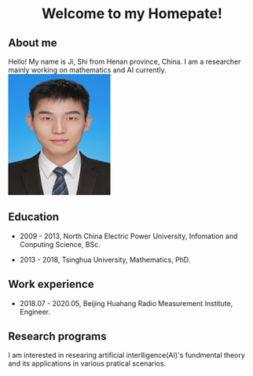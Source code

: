 # <center> Welcome to my Homepate! </center>

## About me
Hello! My name is Ji, Shi from Henan province, China. I am a researcher mainly working on mathematics and AI currently. 
![mypic](https://github.com/SHIJI9087/SHIJI9087.github.io/blob/master/%E6%97%B6%E9%AA%A5%E8%AF%81%E4%BB%B6%E7%85%A7.jpg)

## Education
- 2009 - 2013,  North China Electric Power University,  Infomation and Conputing Science,  BSc.

- 2013 - 2018,  Tsinghua University,  Mathematics,  PhD.

## Work experience
- 2018.07 - 2020.05,  Beijing Huahang Radio Measurement Institute,  Engineer.

## Research programs
I am interested in researing artificial interlligence(AI)'s fundmental theory and its applications in various pratical scenarios.



